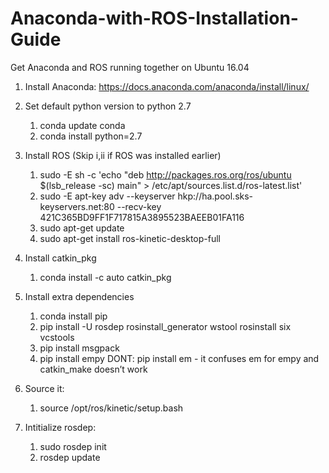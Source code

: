 # Anaconda-with-ROS-Installation-Guide
Get Anaconda and ROS running together on Ubuntu 16.04

1. Install Anaconda: https://docs.anaconda.com/anaconda/install/linux/

1. Set default python version to python 2.7
   1. conda update conda
   1. conda install python=2.7

1. Install ROS
   (Skip i,ii if ROS was installed earlier)
   1. sudo -E sh -c 'echo "deb http://packages.ros.org/ros/ubuntu $(lsb_release -sc) main" > /etc/apt/sources.list.d/ros-latest.list'
   1. sudo -E apt-key adv --keyserver hkp://ha.pool.sks-keyservers.net:80 --recv-key 421C365BD9FF1F717815A3895523BAEEB01FA116
   1. sudo apt-get update
   1. sudo apt-get install ros-kinetic-desktop-full

1. Install catkin_pkg
   1. conda install -c auto catkin_pkg 

1. Install extra dependencies
   1. conda install pip
   1. pip install -U rosdep rosinstall_generator wstool rosinstall six vcstools
   1. pip install msgpack
   1. pip install empy
   DONT: pip install em - it confuses em for empy and catkin_make doesn’t work

1. Source it:
   1. source /opt/ros/kinetic/setup.bash
   
1. Intitialize rosdep:
   1. sudo rosdep init
   1. rosdep update

